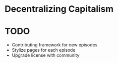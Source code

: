 # Decentralizing Capitalism

# TODO

- Contributing framework for new episodes
- Stylize pages for each episode
- Upgrade license with community
